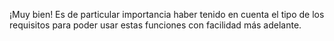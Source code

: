 ¡Muy bien! Es de particular importancia haber tenido en cuenta el tipo de los requisitos para poder usar estas funciones con facilidad más adelante.